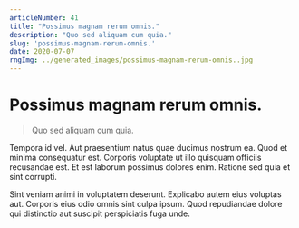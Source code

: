 ```yaml
---
articleNumber: 41
title: "Possimus magnam rerum omnis."
description: "Quo sed aliquam cum quia."
slug: 'possimus-magnam-rerum-omnis.'
date: 2020-07-07
rngImg: ../generated_images/possimus-magnam-rerum-omnis..jpg
---
```


# Possimus magnam rerum omnis.

> Quo sed aliquam cum quia.

Tempora id vel. Aut praesentium natus quae ducimus nostrum ea. Quod et minima consequatur est. Corporis voluptate ut illo quisquam officiis recusandae est. Et est laborum possimus dolores enim. Ratione sed quia et sint corrupti.
 Sint veniam animi in voluptatem deserunt. Explicabo autem eius voluptas aut. Corporis eius odio omnis sint culpa ipsum. Quod repudiandae dolore qui distinctio aut suscipit perspiciatis fuga unde.
